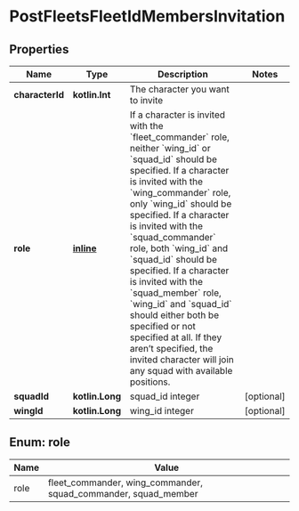 
# PostFleetsFleetIdMembersInvitation

## Properties
Name | Type | Description | Notes
------------ | ------------- | ------------- | -------------
**characterId** | **kotlin.Int** | The character you want to invite | 
**role** | [**inline**](#RoleEnum) | If a character is invited with the &#x60;fleet_commander&#x60; role, neither &#x60;wing_id&#x60; or &#x60;squad_id&#x60; should be specified. If a character is invited with the &#x60;wing_commander&#x60; role, only &#x60;wing_id&#x60; should be specified. If a character is invited with the &#x60;squad_commander&#x60; role, both &#x60;wing_id&#x60; and &#x60;squad_id&#x60; should be specified. If a character is invited with the &#x60;squad_member&#x60; role, &#x60;wing_id&#x60; and &#x60;squad_id&#x60; should either both be specified or not specified at all. If they aren’t specified, the invited character will join any squad with available positions. | 
**squadId** | **kotlin.Long** | squad_id integer |  [optional]
**wingId** | **kotlin.Long** | wing_id integer |  [optional]


<a name="RoleEnum"></a>
## Enum: role
Name | Value
---- | -----
role | fleet_commander, wing_commander, squad_commander, squad_member



